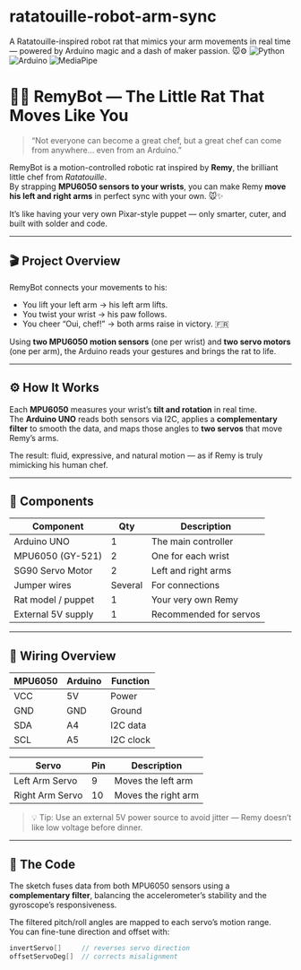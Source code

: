 # ratatouille-robot-arm-sync
A Ratatouille-inspired robot rat that mimics your arm movements in real time — powered by Arduino magic and a dash of maker passion. 🐭⚙️
![Python](https://img.shields.io/badge/python-3.x-blue.svg)
![Arduino](https://img.shields.io/badge/arduino-uno-red.svg)
![MediaPipe](https://img.shields.io/badge/mediapipe-latest-orange.svg)



# 🧀🤖 RemyBot — The Little Rat That Moves Like You

> “Not everyone can become a great chef, but a great chef can come from anywhere… even from an Arduino.”

RemyBot is a motion-controlled robotic rat inspired by **Remy**, the brilliant little chef from *Ratatouille*.  
By strapping **MPU6050 sensors to your wrists**, you can make Remy **move his left and right arms** in perfect sync with your own. 🐭✨

It’s like having your very own Pixar-style puppet — only smarter, cuter, and built with solder and code.

---

## 🎬 Project Overview

RemyBot connects your movements to his:
- You lift your left arm → his left arm lifts.  
- You twist your wrist → his paw follows.  
- You cheer “Oui, chef!” → both arms raise in victory. 🇫🇷  

Using **two MPU6050 motion sensors** (one per wrist) and **two servo motors** (one per arm), the Arduino reads your gestures and brings the rat to life.

---

## ⚙️ How It Works

Each **MPU6050** measures your wrist’s **tilt and rotation** in real time.  
The **Arduino UNO** reads both sensors via I2C, applies a **complementary filter** to smooth the data, and maps those angles to **two servos** that move Remy’s arms.

The result: fluid, expressive, and natural motion — as if Remy is truly mimicking his human chef.

---

## 🧩 Components

| Component | Qty | Description |
|------------|-----|-------------|
| Arduino UNO | 1 | The main controller |
| MPU6050 (GY-521) | 2 | One for each wrist |
| SG90 Servo Motor | 2 | Left and right arms |
| Jumper wires | Several | For connections |
| Rat model / puppet | 1 | Your very own Remy |
| External 5V supply | 1 | Recommended for servos |

---

## 🔌 Wiring Overview

| MPU6050 | Arduino | Function |
|----------|----------|-----------|
| VCC | 5V | Power |
| GND | GND | Ground |
| SDA | A4 | I2C data |
| SCL | A5 | I2C clock |

| Servo | Pin | Description |
|--------|------|-------------|
| Left Arm Servo | 9 | Moves the left arm |
| Right Arm Servo | 10 | Moves the right arm |

> 💡 Tip: Use an external 5V power source to avoid jitter — Remy doesn’t like low voltage before dinner.

---

## 🧠 The Code

The sketch fuses data from both MPU6050 sensors using a **complementary filter**, balancing the accelerometer’s stability and the gyroscope’s responsiveness.

The filtered pitch/roll angles are mapped to each servo’s motion range.  
You can fine-tune direction and offset with:

```cpp
invertServo[]     // reverses servo direction
offsetServoDeg[]  // corrects misalignment

